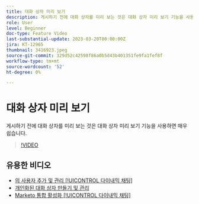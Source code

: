 ```yaml
---
title: 대화 상자 미리 보기
description: 게시하기 전에 대화 상자를 미리 보는 것은 대화 상자 미리 보기 기능을 사용하면 매우 쉽습니다.
role: User
level: Beginner
doc-type: Feature Video
last-substantial-update: 2023-03-20T00:00:00Z
jira: KT-12965
thumbnail: 3416923.jpeg
source-git-commit: 329d52c42598f86a0b5d43b401351fe9fa1fef8f
workflow-type: tm+mt
source-wordcount: '52'
ht-degree: 0%

---
```



# 대화 상자 미리 보기

게시하기 전에 대화 상자를 미리 보는 것은 대화 상자 미리 보기 기능을 사용하면 매우 쉽습니다.

>[!VIDEO](https://video.tv.adobe.com/v/3416923/?quality=12&learn=on)

## 유용한 비디오

* [의 사용자 추가 및 관리 [!UICONTROL 다이내믹 채팅] ](user-management.md)
* [개인화된 대화 상자 만들기 및 관리](dialogue-management.md)
* [Marketo 통합 활성화 [!UICONTROL 다이내믹 채팅] ](marketo-integration.md)

